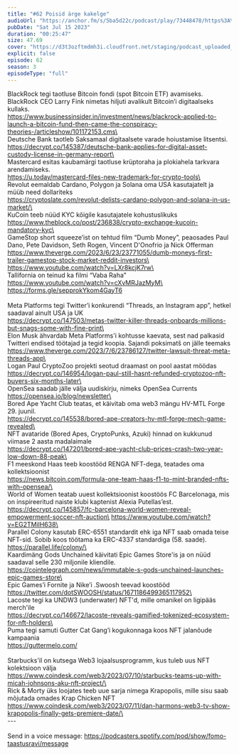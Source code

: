 ```yaml
---
title: "#62 Poisid ärge kakelge"
audioUrl: "https://anchor.fm/s/5ba5d22c/podcast/play/73448478/https%3A%2F%2Fd3ctxlq1ktw2nl.cloudfront.net%2Fstaging%2F2023-6-15%2F8259c04e-6390-3d0e-49c4-06cacdf86a1b.m4a"
pubDate: "Sat Jul 15 2023"
duration: "00:25:47"
size: 47.69 
cover: "https://d3t3ozftmdmh3i.cloudfront.net/staging/podcast_uploaded_episode/15275939/15275939-1689452035557-7e757d1b91f7e.jpg"
explicit: false
episode: 62
season: 3
episodeType: "full"
---
```


BlackRock tegi taotluse Bitcoin fondi (spot Bitcoin ETF) avamiseks. BlackRock CEO Larry Fink nimetas hiljuti avalikult Bitcoin’i digitaalseks kullaks.\
https://www.businessinsider.in/investment/news/blackrock-applied-to-launch-a-bitcoin-fund-then-came-the-conspiracy-theories-/articleshow/101172153.cms\
\
Deutsche Bank taotleb Saksamaal digitaalsete varade hoiustamise litsentsi.\
https://decrypt.co/145387/deutsche-bank-applies-for-digital-asset-custody-license-in-germany-report\
\
Mastercard esitas kaubamärgi taotluse krüptoraha ja plokiahela tarkvara arendamiseks.\
https://u.today/mastercard-files-new-trademark-for-crypto-tools\
\
Revolut eemaldab Cardano, Polygon ja Solana oma USA kasutajatelt ja müüb need dollariteks\
https://cryptoslate.com/revolut-delists-cardano-polygon-and-solana-in-us-market/\
\
KuCoin teeb nüüd KYC kõigile kasutajatele kohustuslikuks\
https://www.theblock.co/post/236838/crypto-exchange-kucoin-mandatory-kyc\
\
GameStop short squeeze’ist on tehtud film “Dumb Money”, peaosades Paul Dano, Pete Davidson, Seth Rogen, Vincent D'Onofrio ja Nick Offerman\
https://www.theverge.com/2023/6/23/23771055/dumb-moneys-first-trailer-gamestop-stock-market-reddit-investors\
https://www.youtube.com/watch?v=LXr8kcjK7rw\
\
Tallifornia on teinud ka filmi “Vaba Raha”\
https://www.youtube.com/watch?v=cXvMRJazMyM\
https://forms.gle/sepprokYkom4GayT6 \
\
Meta Platforms tegi Twitter’i konkurendi “Threads, an Instagram app”, hetkel saadaval ainult USA ja UK\
https://decrypt.co/147503/metas-twitter-killer-threads-onboards-millions-but-snags-some-with-fine-print\
\
Elon Musk ähvardab Meta Platforms'i kohtusse kaevata, sest nad palkasid Twitteri endised töötajad ja tegid koopia. Sajandi poksimatš on jälle teemaks\
https://www.theverge.com/2023/7/6/23786127/twitter-lawsuit-threat-meta-threads-app\
\
Logan Paul CryptoZoo projekti seotud draamast on pool aastat möödas\
https://decrypt.co/146954/logan-paul-still-hasnt-refunded-cryptozoo-nft-buyers-six-months-later\
\
OpenSea saadab jälle välja uudiskirju, nimeks OpenSea Currents\
https://opensea.io/blog/newsletter\
\
Bored Ape Yacht Club teatas, et käivitab oma web3 mängu HV-MTL Forge 29. juunil.\
https://decrypt.co/145538/bored-ape-creators-hv-mtl-forge-mech-game-revealed\
\
NFT avataride (Bored Apes, CryptoPunks, Azuki) hinnad on kukkunud viimase 2 aasta madalaimale\
https://decrypt.co/147201/bored-ape-yacht-club-prices-crash-two-year-low-down-88-peak\
\
F1 meeskond Haas teeb koostööd RENGA NFT-dega, teatades oma kollektsioonist\
https://news.bitcoin.com/formula-one-team-haas-f1-to-mint-branded-nfts-with-opensea/\
\
World of Women teatab uuest kollektsioonist koostöös FC Barcelonaga, mis on inspireeritud naiste klubi kaptenist Alexia Putellas’est.\
https://decrypt.co/145857/fc-barcelona-world-women-reveal-empowerment-soccer-nft-auction\
https://www.youtube.com/watch?v=EG2TMilH638\
\
Parallel Colony kasutab ERC-6551 standardit ehk iga NFT saab omada teise NFT-sid. Sobib koos töötama ka ERC-4337 standardiga (58. saade). \
https://parallel.life/colony/\
\
Kaardimäng Gods Unchained käivitati Epic Games Store'is ja on nüüd saadaval selle 230 miljonile kliendile.\
https://cointelegraph.com/news/immutable-s-gods-unchained-launches-epic-games-store\
\
Epic Games’i Fornite ja Nike’i .Swoosh teevad koostööd\
https://twitter.com/dotSWOOSH/status/1671186499365117952\
\
Lacoste tegi ka UNDW3 (underwater) NFT'd, mille omanikel on ligipääs merch'ile\
https://decrypt.co/146672/lacoste-reveals-gamified-tokenized-ecosystem-for-nft-holders\
\
Puma tegi samuti Gutter Cat Gang’i kogukonnaga koos NFT jalanõude kampaania\
https://guttermelo.com/ \
\
Starbucks'il on kutsega Web3 lojaalsusprogramm, kus tuleb uus NFT kolektsioon välja\
https://www.coindesk.com/web3/2023/07/10/starbucks-teams-up-with-micah-johnsons-aku-nft-project/\
\
Rick & Morty üks loojates teeb uue sarja nimega Krapopolis, mille sisu saab mõjutada omades Krap Chicken NFT\
https://www.coindesk.com/web3/2023/07/11/dan-harmons-web3-tv-show-krapopolis-finally-gets-premiere-date/\
\
--- \
\
Send in a voice message: https://podcasters.spotify.com/pod/show/fomo-taastusravi/message